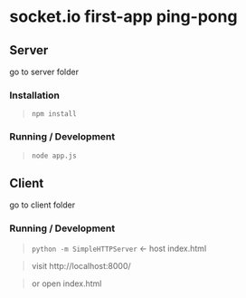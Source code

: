 socket.io first-app ping-pong
=============================

## Server

go to server folder

### Installation

> `npm install`

### Running / Development

> `node app.js`

## Client

go to client folder

### Running / Development

> `python -m SimpleHTTPServer`  <- host index.html

> visit http://localhost:8000/

> or open index.html
